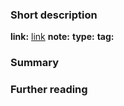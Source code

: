 ### Short description
**link:** [link](https://www.youtube.com/watch?v=8o0e-r0B5xQ)
**note:** 
**type:** 
**tag:**

### Summary

### Further reading 


